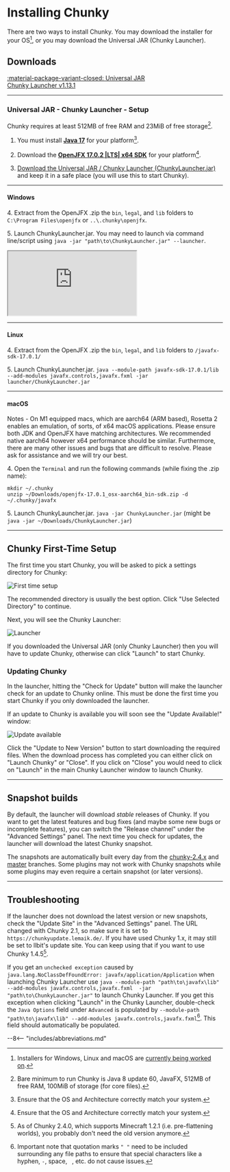 # Installing Chunky

There are two ways to install Chunky. You may download the installer for your OS[^1],
or you may download the Universal JAR (Chunky Launcher).


## Downloads

<!-- soon
<a href="https://chunky.llbit.se/download.html" class="md-button">:material-microsoft-windows: Windows<br><btnsub>Installer (beta)</btnsub></a>
<a href="https://chunky.llbit.se/download.html" class="md-button">:material-linux: Linux<br><btnsub>Debian package (beta)</btnsub></a>
<a href="https://chunky.llbit.se/download.html" class="md-button">:material-apple: macOS<br><btnsub>DMG image (beta)</btnsub></a>
-->
<a href="https://chunkyupdate.lemaik.de/ChunkyLauncher.jar" class="md-button">:material-package-variant-closed: Universal JAR <br><btnsub>Chunky Launcher v1.13.1</btnsub></a>

---

### Universal JAR - Chunky Launcher - Setup

Chunky requires at least 512MB of free RAM and 23MiB of free storage[^5].

 1. You must install [**Java 17**](https://adoptium.net/) for your platform[^4].

 2. Download the [**OpenJFX 17.0.2 |LTS| x64 SDK**](https://gluonhq.com/products/javafx/) for your platform[^4].

 3. [Download the Universal JAR / Chunky Launcher (ChunkyLauncher.jar)](http://chunkyupdate.lemaik.de/ChunkyLauncher.jar) and keep it
    in a safe place (you will use this to start Chunky).

---

#### Windows

 <span>4.</span> Extract from the OpenJFX .zip the `bin`, `legal`, and `lib` folders to `C:\Program Files\openjfx` or `..\.chunky\openjfx`.
 
 <span>5.</span> Launch ChunkyLauncher.jar. You may need to launch via command line/script using `java -jar "path\to\ChunkyLauncher.jar" --launcher`.

<div class="video-wrap">
  <div class="video-container">
	<iframe src="https://www.youtube.com/embed/GTUhZVjatPY"></iframe>
  </div>
</div>

---

#### Linux

 <span>4.</span> Extract from the OpenJFX .zip the `bin`, `legal`, and `lib` folders to `/javafx-sdk-17.0.1/`

 <span>5.</span> Launch ChunkyLauncher.jar. `java --module-path javafx-sdk-17.0.1/lib --add-modules javafx.controls,javafx.fxml -jar launcher/ChunkyLauncher.jar`

---

#### macOS

Notes - On M1 equipped macs, which are aarch64 (ARM based), Rosetta 2 enables an emulation, of sorts, of x64 macOS 
applications. Please ensure both JDK and OpenJFX have matching architectures. We recommended native aarch64 however x64 performance should be similar. Furthermore, there are many other issues and bugs that are difficult to resolve. Please ask for assistance and we will try our best.


<span>4.</span> Open the `Terminal` and run the following commands (while fixing the .zip name):
	
	mkdir ~/.chunky
	unzip ~/Downloads/openjfx-17.0.1_osx-aarch64_bin-sdk.zip -d ~/.chunky/javafx

 <span>5.</span> Launch ChunkyLauncher.jar. `java -jar ChunkyLauncher.jar` (might be 
`java -jar ~/Downloads/ChunkyLauncher.jar`)


---

## Chunky First-Time Setup

The first time you start Chunky, you will be asked to pick a settings directory for Chunky:

![First time setup](../img/getting_started/chunky_first-time_setup.png)

The recommended directory is usually the best option. Click "Use Selected Directory" to continue.

Next, you will see the Chunky Launcher:

![Launcher](../img/getting_started/chunky_launcher.png)

If you downloaded the Universal JAR (only Chunky Launcher) then you will have to update Chunky, otherwise can click "Launch" to start Chunky.

### Updating Chunky

In the launcher, hitting the "Check for Update" button will make the launcher check for an update to Chunky online.
This must be done the first time you start Chunky if you only downloaded the launcher.

If an update to Chunky is available you will soon see the "Update Available!" window:

![Update available](../img/getting_started/chunky_update_available_2.4.0.png)

Click the "Update to New Version" button to start downloading the required files.
When the download process has completed you can either click on "Launch Chunky" or "Close". If you click on "Close" you would need to click on "Launch" in the main Chunky Launcher window to launch Chunky.

---

## Snapshot builds

By default, the launcher will download _stable_ releases of Chunky. If you want to get the latest features and bug fixes (and maybe some new bugs or incomplete features), you can switch the "Release channel" under the "Advanced Settings" panel. The next time you check for updates, the launcher will download the latest Chunky snapshot.

The snapshots are automatically built every day from the [chunky-2.4.x](https://github.com/chunky-dev/chunky/tree/chunky-2.4.x) and [master](https://github.com/chunky-dev/chunky/commits/master) branches. Some plugins may not work with Chunky snapshots while some plugins may even require a certain snapshot (or later versions).

---

## Troubleshooting

If the launcher does not download the latest version or new snapshots, check the "Update Site" in the "Advanced Settings" panel. The URL changed with Chunky 2.1, so make sure it is set to `https://chunkyupdate.lemaik.de/`. If you have used Chunky 1.x, it may still be set to llbit's update site. You can keep using that if you want to use Chunky 1.4.5[^2].

If you get an `unchecked exception` caused by `java.lang.NoClassDefFoundError: javafx/application/Application` when 
launching Chunky Launcher use `java --module-path "path\to\javafx\lib" --add-modules javafx.controls,javafx.fxml 
-jar "path\to\ChunkyLauncher.jar"` to launch Chunky Launcher. If you get this exception when clicking "Launch" in 
the Chunky Launcher, double-check the `Java Options` field under `Advanced` is populated by `--module-path "path\to\javafx\lib" --add-modules javafx.controls,javafx.fxml`[^3]. This field should automatically be populated.


[^1]: Installers for Windows, Linux and macOS are [currently being worked on](https://github.com/leMaik/chunky-launcher-standalone).

[^2]: As of Chunky 2.4.0, which supports Minecraft 1.2.1 (i.e. pre-flattening worlds), you probably don't need the old version anymore.

[^3]: Important note that quotation marks `" "` need to be included surrounding any file paths to ensure that special characters like a hyphen, `-`, space, ` `, etc. do not cause issues.

[^4]: Ensure that the OS and Architecture correctly match your system.

[^5]: Bare minimum to run Chunky is Java 8 update 60, JavaFX, 512MB of free RAM, 100MiB of storage (for core files).


--8<-- "includes/abbreviations.md"

